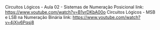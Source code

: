 Circuitos Lógicos - Aula 02 - Sistemas de Numeração Posicional link: https://www.youtube.com/watch?v=B1vrDKbA00o
Circuitos Lógicos - MSB e LSB na Numeração Binária link: https://www.youtube.com/watch?v=4jXjv6Pqsj8
